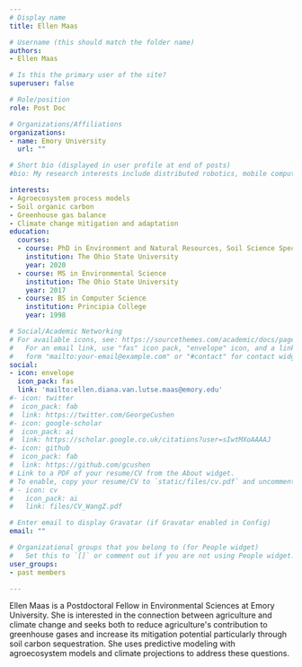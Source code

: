 ```yaml
---
# Display name
title: Ellen Maas

# Username (this should match the folder name)
authors:
- Ellen Maas

# Is this the primary user of the site?
superuser: false

# Role/position
role: Post Doc

# Organizations/Affiliations
organizations:
- name: Emory University
  url: ""

# Short bio (displayed in user profile at end of posts)
#bio: My research interests include distributed robotics, mobile computing and programmable matter.

interests:
- Agroecosystem process models
- Soil organic carbon
- Greenhouse gas balance
- Climate change mitigation and adaptation
education:
  courses:
  - course: PhD in Environment and Natural Resources, Soil Science Specialization
    institution: The Ohio State University
    year: 2020
  - course: MS in Environmental Science
    institution: The Ohio State University
    year: 2017
  - course: BS in Computer Science
    institution: Principia College
    year: 1998

# Social/Academic Networking
# For available icons, see: https://sourcethemes.com/academic/docs/page-builder/#icons
#   For an email link, use "fas" icon pack, "envelope" icon, and a link in the
#   form "mailto:your-email@example.com" or "#contact" for contact widget.
social:
- icon: envelope
  icon_pack: fas
  link: 'mailto:ellen.diana.van.lutse.maas@emory.edu'
#- icon: twitter
#  icon_pack: fab
#  link: https://twitter.com/GeorgeCushen
#- icon: google-scholar
#  icon_pack: ai
#  link: https://scholar.google.co.uk/citations?user=sIwtMXoAAAAJ
#- icon: github
#  icon_pack: fab
#  link: https://github.com/gcushen
# Link to a PDF of your resume/CV from the About widget.
# To enable, copy your resume/CV to `static/files/cv.pdf` and uncomment the lines below.
# - icon: cv
#   icon_pack: ai
#   link: files/CV_WangZ.pdf

# Enter email to display Gravatar (if Gravatar enabled in Config)
email: ""

# Organizational groups that you belong to (for People widget)
#   Set this to `[]` or comment out if you are not using People widget.
user_groups:
- past members

---
```


Ellen Maas is a Postdoctoral Fellow in Environmental Sciences at Emory University. She is interested in the connection between agriculture and climate change and seeks both to reduce agriculture's contribution to greenhouse gases and increase its mitigation potential particularly through soil carbon sequestration. She uses predictive modeling with agroecosystem models and climate projections to address these questions. 
